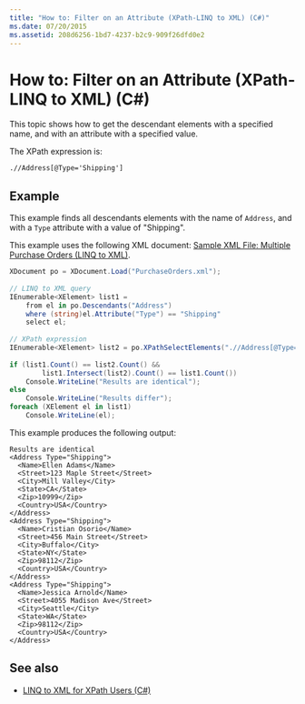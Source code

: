 ```yaml
---
title: "How to: Filter on an Attribute (XPath-LINQ to XML) (C#)"
ms.date: 07/20/2015
ms.assetid: 208d6256-1bd7-4237-b2c9-909f26dfd0e2
---
```

# How to: Filter on an Attribute (XPath-LINQ to XML) (C#)
This topic shows how to get the descendant elements with a specified name, and with an attribute with a specified value.  
  
 The XPath expression is:  
  
 `.//Address[@Type='Shipping']`  
  
## Example  
 This example finds all descendants elements with the name of `Address`, and with a `Type` attribute with a value of "Shipping".  
  
 This example uses the following XML document: [Sample XML File: Multiple Purchase Orders (LINQ to XML)](../../../../csharp/programming-guide/concepts/linq/sample-xml-file-multiple-purchase-orders-linq-to-xml.md).  
  
```csharp  
XDocument po = XDocument.Load("PurchaseOrders.xml");  
  
// LINQ to XML query  
IEnumerable<XElement> list1 =  
    from el in po.Descendants("Address")  
    where (string)el.Attribute("Type") == "Shipping"  
    select el;  
  
// XPath expression  
IEnumerable<XElement> list2 = po.XPathSelectElements(".//Address[@Type='Shipping']");  
  
if (list1.Count() == list2.Count() &&  
        list1.Intersect(list2).Count() == list1.Count())  
    Console.WriteLine("Results are identical");  
else  
    Console.WriteLine("Results differ");  
foreach (XElement el in list1)  
    Console.WriteLine(el);  
```  
  
 This example produces the following output:  
  
```  
Results are identical  
<Address Type="Shipping">  
  <Name>Ellen Adams</Name>  
  <Street>123 Maple Street</Street>  
  <City>Mill Valley</City>  
  <State>CA</State>  
  <Zip>10999</Zip>  
  <Country>USA</Country>  
</Address>  
<Address Type="Shipping">  
  <Name>Cristian Osorio</Name>  
  <Street>456 Main Street</Street>  
  <City>Buffalo</City>  
  <State>NY</State>  
  <Zip>98112</Zip>  
  <Country>USA</Country>  
</Address>  
<Address Type="Shipping">  
  <Name>Jessica Arnold</Name>  
  <Street>4055 Madison Ave</Street>  
  <City>Seattle</City>  
  <State>WA</State>  
  <Zip>98112</Zip>  
  <Country>USA</Country>  
</Address>  
```  
  
## See also

- [LINQ to XML for XPath Users (C#)](../../../../csharp/programming-guide/concepts/linq/linq-to-xml-for-xpath-users.md)

